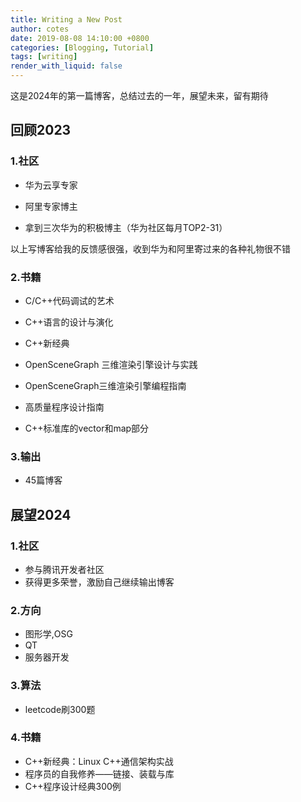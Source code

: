 ```yaml
---
title: Writing a New Post
author: cotes
date: 2019-08-08 14:10:00 +0800
categories: [Blogging, Tutorial]
tags: [writing]
render_with_liquid: false
---
```


这是2024年的第一篇博客，总结过去的一年，展望未来，留有期待



## 回顾2023

### 1.社区

- 华为云享专家

- 阿里专家博主

- 拿到三次华为的积极博主（华为社区每月TOP2-31）

以上写博客给我的反馈感很强，收到华为和阿里寄过来的各种礼物很不错

### 2.书籍

- C/C++代码调试的艺术

- C++语言的设计与演化

- C++新经典

- OpenSceneGraph 三维渲染引擎设计与实践

- OpenSceneGraph三维渲染引擎编程指南

- 高质量程序设计指南

- C++标准库的vector和map部分

### 3.输出

- 45篇博客



## 展望2024

### 1.社区

- 参与腾讯开发者社区
- 获得更多荣誉，激励自己继续输出博客

### 2.方向

- 图形学,OSG
- QT
- 服务器开发

### 3.算法

- leetcode刷300题

### 4.书籍

- C++新经典：Linux C++通信架构实战
- 程序员的自我修养——链接、装载与库
- C++程序设计经典300例
